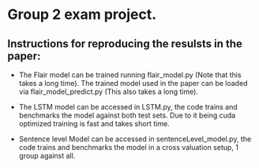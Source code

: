 # Group 2 exam project.

## Instructions for reproducing the resulsts in the paper:

- The Flair model can be trained running flair_model.py (Note that this takes a long time). The trained model used in the paper can be loaded via flair_model_predict.py (This also takes a long time).

- The LSTM model can be accessed in LSTM.py, the code trains and benchmarks the model against both test sets. Due to it being cuda optimized training is fast and takes short time. 

- Sentence level Model can be accessed in sentenceLevel_model.py, the code trains and benchmarks the model in a cross valuation setup, 1 group against all. 


